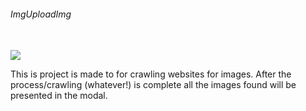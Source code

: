 <h6>ImgUploadImg</h6><br/>
<img src="http://s28.postimg.org/8fmfjney5/brand2.png"/><br/>
<p>This is project is made to for crawling websites for images. After the process/crawling (whatever!) is complete all the images found will be presented in the modal.</p>
